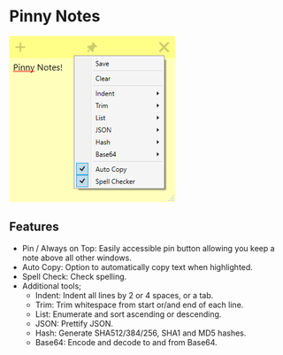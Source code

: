 # Pinny Notes
![Pinny Notes Screenshot](assets/Screenshot.png)

## Features
- Pin / Always on Top: Easily accessible pin button allowing you keep a note above all other windows.
- Auto Copy: Option to automatically copy text when highlighted.
- Spell Check: Check spelling.
- Additional tools;
  - Indent: Indent all lines by 2 or 4 spaces, or a tab.
  - Trim: Trim whitespace from start or/and end of each line.
  - List: Enumerate and sort ascending or descending.
  - JSON: Prettify JSON.
  - Hash: Generate SHA512/384/256, SHA1 and MD5 hashes.
  - Base64: Encode and decode to and from Base64.